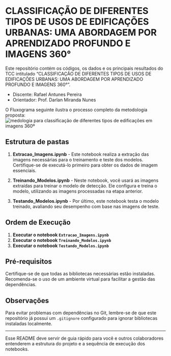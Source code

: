 # CLASSIFICAÇÃO DE DIFERENTES TIPOS DE USOS DE EDIFICAÇÕES URBANAS: UMA ABORDAGEM POR APRENDIZADO PROFUNDO E IMAGENS 360°


Este repositório contém os códigos, os dados e os principais resultados do TCC intitulado “CLASSIFICAÇÃO DE DIFERENTES TIPOS DE USOS DE EDIFICAÇÕES URBANAS: UMA ABORDAGEM POR APRENDIZADO PROFUNDO E IMAGENS 360°”.

* Discente: Rafael Antunes Pereira
* Orientador: Prof. Darlan Miranda Nunes

O Fluxograma seguinte ilustra o processo completo da metodologia proposta:
![medologia para classificação de diferentes tipos de edificações em imagens 360º](Figs/fluxograma_330dpi.png)


## Estrutura de pastas

1. **Extracao_Imagens.ipynb** - Este notebook realiza a extração das imagens necessárias para o treinamento e teste dos modelos. Certifique-se de executá-lo primeiro para obter os dados de imagem essenciais.

2. **Treinando_Modelos.ipynb** - Neste notebook, você usará as imagens extraídas para treinar o modelo de detecção. Ele configura e treina o modelo, utilizando as imagens processadas na etapa anterior.

3. **Testando_Modelos.ipynb** - Por último, este notebook testa o modelo treinado, avaliando seu desempenho com base nas imagens de teste.

## Ordem de Execução

1. **Executar o notebook `Extracao_Imagens.ipynb`**
2. **Executar o notebook `Treinando_Modelos.ipynb`**
3. **Executar o notebook `Testando_Modelos.ipynb`**

## Pré-requisitos

Certifique-se de que todas as bibliotecas necessárias estão instaladas. Recomenda-se o uso de um ambiente virtual para facilitar a gestão das dependências.

## Observações

Para evitar problemas com dependências no Git, lembre-se de que este repositório já possui um `.gitignore` configurado para ignorar bibliotecas instaladas localmente.

---

Esse README deve servir de guia rápido para você e outros colaboradores entenderem a estrutura do projeto e a sequência de execução dos notebooks.
